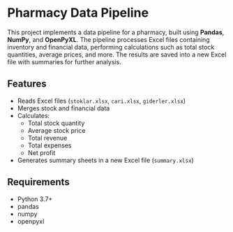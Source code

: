 # Pharmacy Data Pipeline

This project implements a data pipeline for a pharmacy, built using **Pandas**, **NumPy**, and **OpenPyXL**. The pipeline processes Excel files containing inventory and financial data, performing calculations such as total stock quantities, average prices, and more. The results are saved into a new Excel file with summaries for further analysis.

## Features

- Reads Excel files (`stoklar.xlsx`, `cari.xlsx`, `giderler.xlsx`)
- Merges stock and financial data
- Calculates:
  - Total stock quantity
  - Average stock price
  - Total revenue
  - Total expenses
  - Net profit
- Generates summary sheets in a new Excel file (`summary.xlsx`)

## Requirements

- Python 3.7+
- pandas
- numpy
- openpyxl


